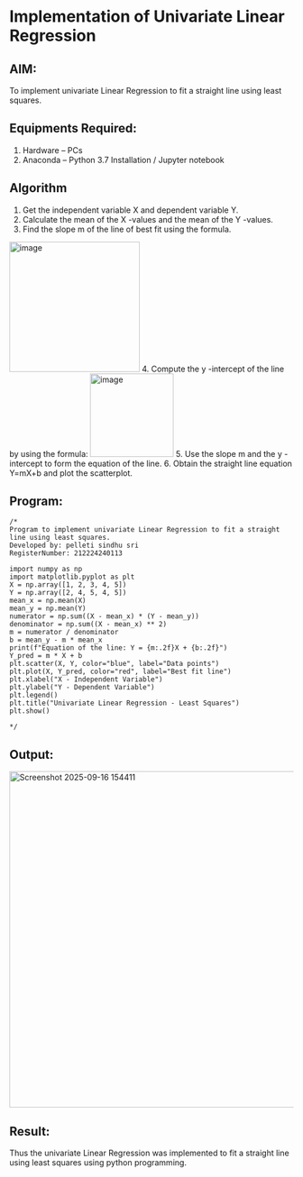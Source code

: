 # Implementation of Univariate Linear Regression
## AIM:
To implement univariate Linear Regression to fit a straight line using least squares.

## Equipments Required:
1. Hardware – PCs
2. Anaconda – Python 3.7 Installation / Jupyter notebook

## Algorithm
1. Get the independent variable X and dependent variable Y.
2. Calculate the mean of the X -values and the mean of the Y -values.
3. Find the slope m of the line of best fit using the formula. 
<img width="231" alt="image" src="https://user-images.githubusercontent.com/93026020/192078527-b3b5ee3e-992f-46c4-865b-3b7ce4ac54ad.png">
4. Compute the y -intercept of the line by using the formula:
<img width="148" alt="image" src="https://user-images.githubusercontent.com/93026020/192078545-79d70b90-7e9d-4b85-9f8b-9d7548a4c5a4.png">
5. Use the slope m and the y -intercept to form the equation of the line.
6. Obtain the straight line equation Y=mX+b and plot the scatterplot.

## Program:
```
/*
Program to implement univariate Linear Regression to fit a straight line using least squares.
Developed by: pelleti sindhu sri
RegisterNumber: 212224240113

import numpy as np
import matplotlib.pyplot as plt
X = np.array([1, 2, 3, 4, 5])   
Y = np.array([2, 4, 5, 4, 5])   
mean_x = np.mean(X)
mean_y = np.mean(Y)
numerator = np.sum((X - mean_x) * (Y - mean_y))
denominator = np.sum((X - mean_x) ** 2)
m = numerator / denominator
b = mean_y - m * mean_x
print(f"Equation of the line: Y = {m:.2f}X + {b:.2f}")
Y_pred = m * X + b
plt.scatter(X, Y, color="blue", label="Data points")
plt.plot(X, Y_pred, color="red", label="Best fit line")
plt.xlabel("X - Independent Variable")
plt.ylabel("Y - Dependent Variable")
plt.legend()
plt.title("Univariate Linear Regression - Least Squares")
plt.show()

*/
```

## Output:

<img width="727" height="597" alt="Screenshot 2025-09-16 154411" src="https://github.com/user-attachments/assets/f83384e6-0dbf-4d87-a0f0-3492feef9f14" />



## Result:
Thus the univariate Linear Regression was implemented to fit a straight line using least squares using python programming.
